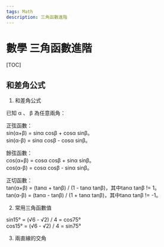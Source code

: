 ```yaml
---
tags: Math
description: 三角函數進階
---
```


# 數學 三角函數進階

[TOC]

## 和差角公式

1. 和差角公式  

已知 α 、 β 為任意兩角：  

正弦函數：  
sin(α+β) = sinα cosβ + cosα sinβ。  
sin(α-β) = sinα cosβ - cosα sinβ。  

餘弦函數：  
cos(α+β) = cosα cosβ + sinα sinβ。  
cos(α-β) = cosα cosβ - sinα sinβ。  

正切函數：  
tan(α+β) = (tanα + tanβ) / (1 - tanα tanβ)，其中tanα tanβ != 1。  
tan(α-β) = (tanα - tanβ) / (1 + tanα tanβ)，其中tanα tanβ != -1。  

2. 常用三角函數值  

sin15° = (√6 - √2) / 4 = cos75°  
cos15° = (√6 - √2) / 4 = sin75°  

3. 兩直線的交角  



## 